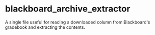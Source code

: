 # blackboard_archive_extractor
A single file useful for reading a downloaded column from Blackboard's gradebook and extracting the contents.
